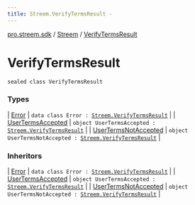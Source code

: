 ```yaml
---
title: Streem.VerifyTermsResult - 
---
```


[pro.streem.sdk](../../index.html) / [Streem](../index.html) / [VerifyTermsResult](./index.html)

# VerifyTermsResult

`sealed class VerifyTermsResult`

### Types

| [Error](-error/index.html) | `data class Error : `[`Streem.VerifyTermsResult`](./index.html) |
| [UserTermsAccepted](-user-terms-accepted.html) | `object UserTermsAccepted : `[`Streem.VerifyTermsResult`](./index.html) |
| [UserTermsNotAccepted](-user-terms-not-accepted.html) | `object UserTermsNotAccepted : `[`Streem.VerifyTermsResult`](./index.html) |

### Inheritors

| [Error](-error/index.html) | `data class Error : `[`Streem.VerifyTermsResult`](./index.html) |
| [UserTermsAccepted](-user-terms-accepted.html) | `object UserTermsAccepted : `[`Streem.VerifyTermsResult`](./index.html) |
| [UserTermsNotAccepted](-user-terms-not-accepted.html) | `object UserTermsNotAccepted : `[`Streem.VerifyTermsResult`](./index.html) |

